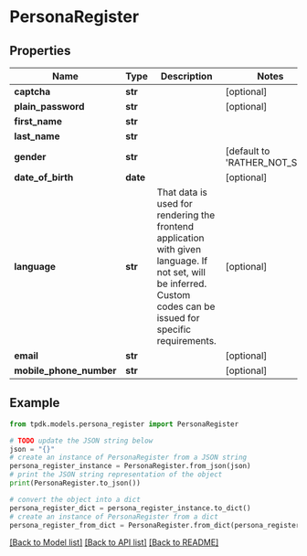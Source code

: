 # PersonaRegister



## Properties

Name | Type | Description | Notes
------------ | ------------- | ------------- | -------------
**captcha** | **str** |  | [optional] 
**plain_password** | **str** |  | [optional] 
**first_name** | **str** |  | 
**last_name** | **str** |  | 
**gender** | **str** |  | [default to 'RATHER_NOT_SAY']
**date_of_birth** | **date** |  | [optional] 
**language** | **str** | That data is used for rendering the frontend application with given language. If not set, will be inferred. Custom codes can be issued for specific requirements. | [optional] 
**email** | **str** |  | [optional] 
**mobile_phone_number** | **str** |  | [optional] 

## Example

```python
from tpdk.models.persona_register import PersonaRegister

# TODO update the JSON string below
json = "{}"
# create an instance of PersonaRegister from a JSON string
persona_register_instance = PersonaRegister.from_json(json)
# print the JSON string representation of the object
print(PersonaRegister.to_json())

# convert the object into a dict
persona_register_dict = persona_register_instance.to_dict()
# create an instance of PersonaRegister from a dict
persona_register_from_dict = PersonaRegister.from_dict(persona_register_dict)
```
[[Back to Model list]](../README.md#documentation-for-models) [[Back to API list]](../README.md#documentation-for-api-endpoints) [[Back to README]](../README.md)


